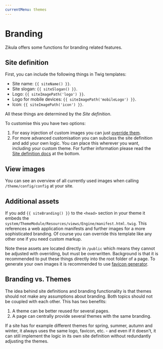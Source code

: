 ```yaml
---
currentMenu: themes
---
```

# Branding

Zikula offers some functions for branding related features.

## Site definition

First, you can include the following things in Twig templates:

- Site name: `{{ siteName() }}`.
- Site slogan: `{{ siteSlogan() }}`.
- Logo: `{{ siteImagePath('logo') }}`.
- Logo for mobile devices: `{{ siteImagePath('mobileLogo') }}`.
- Icon: `{{ siteImagePath('icon') }}`.

All these things are determined by the _Site definition_.

To customise this you have two options:

1. For easy injection of custom images you can just [override them](../Templating/TemplateAndAssetLocations.md).
2. For more advanced customisation you can subclass the site definition and add your own logic. You can place this wherever you want, including your custom theme. For further information please read the [Site definition docs](../../Configuration/Settings/Dev/SiteDefinition.md) at the bottom.

## View images

You can see an overview of all currently used images when calling `/theme/config/config` at your site.

## Additional assets

If you add `{{ siteBranding() }}` to the `<head>` section in your theme it embeds the `system/ThemeModule/Resources/views/Engine/manifest.html.twig`. This references a web application manifests and further images for a more sophisticated branding. Of course you can override this template like any other one if you need custom markup.

Note these assets are located directly in `/public` which means they cannot be adjusted with overriding, but must be overwritten. Background is that it is recommended to put these things directly into the root folder of a page. To generate your own images it is recommended to use [favicon generator](https://realfavicongenerator.net/).

## Branding vs. Themes

The idea behind site definitions and branding functionality is that themes should not make any assumptions about branding. Both topics should not be coupled with each other. This has two benefits:

1. A theme can be better reused for several pages.
2. A page can centrally provide several themes with the same branding.

If a site has for example different themes for spring, summer, autumn and winter, it always uses the same logo, favicon, etc. - and even if it doesn't, it can still implement the logic in its own site definition without redundantly adjusting the themes.
